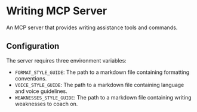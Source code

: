 # Writing MCP Server

An MCP server that provides writing assistance tools and commands.

## Configuration

The server requires three environment variables:

- `FORMAT_STYLE_GUIDE`: The path to a markdown file containing formatting conventions.
- `VOICE_STYLE_GUIDE`: The path to a markdown file containing language and voice guidelines.
- `WEAKNESSES_STYLE_GUIDE`: The path to a markdown file containing writing weaknesses to coach on.
